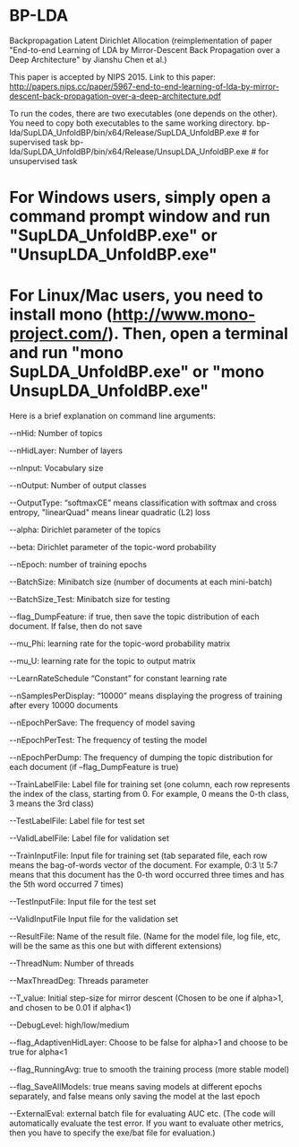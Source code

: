 # BP-LDA
Backpropagation Latent Dirichlet Allocation (reimplementation of paper "End-to-end Learning of LDA by Mirror-Descent Back Propagation over a Deep Architecture" by Jianshu Chen et al.)

This paper is accepted by NIPS 2015.
Link to this paper: http://papers.nips.cc/paper/5967-end-to-end-learning-of-lda-by-mirror-descent-back-propagation-over-a-deep-architecture.pdf

To run the codes, there are two executables (one depends on the other). You need to copy both executables to the same working directory.
bp-lda/SupLDA_UnfoldBP/bin/x64/Release/SupLDA_UnfoldBP.exe # for supervised task
bp-lda/SupLDA_UnfoldBP/bin/x64/Release/UnsupLDA_UnfoldBP.exe # for unsupervised task

# For Windows users, simply open a command prompt window and run "SupLDA_UnfoldBP.exe" or "UnsupLDA_UnfoldBP.exe"
# For Linux/Mac users, you need to install mono (http://www.mono-project.com/). Then, open a terminal and run "mono SupLDA_UnfoldBP.exe" or "mono UnsupLDA_UnfoldBP.exe"

Here is a brief explanation on command line arguments:

--nHid: Number of topics

--nHidLayer: Number of layers

--nInput: Vocabulary size

--nOutput: Number of output classes

--OutputType: “softmaxCE” means classification with softmax and cross entropy, "linearQuad" means linear quadratic (L2) loss

--alpha: Dirichlet parameter of the topics

--beta: Dirichlet parameter of the topic-word probability

--nEpoch: number of training epochs

--BatchSize: Minibatch size (number of documents at each mini-batch)

--BatchSize_Test: Minibatch size for testing

--flag_DumpFeature: if true, then save the topic distribution of each document. If false, then do not save

--mu_Phi: learning rate for the topic-word probability matrix

--mu_U: learning rate for the topic to output matrix

--LearnRateSchedule “Constant” for constant learning rate

--nSamplesPerDisplay: “10000” means displaying the progress of training after every 10000 documents

--nEpochPerSave: The frequency of model saving

--nEpochPerTest: The frequency of testing the model

--nEpochPerDump: The frequency of dumping the topic distribution for each document (if –flag_DumpFeature is true)

--TrainLabelFile: Label file for training set (one column, each row represents the index of the class, starting from 0. For example, 0 means the 0-th class, 3 means the 3rd class)

--TestLabelFile: Label file for test set

--ValidLabelFile: Label file for validation set

--TrainInputFile: Input file for training set (tab separated file, each row means the bag-of-words vector of the document. For example, 0:3 \t 5:7 means that this document has the 0-th word occurred three times and has the 5th word occurred 7 times)

--TestInputFile: Input file for the test set

--ValidInputFile Input file for the validation set

--ResultFile: Name of the result file. (Name for the model file, log file, etc, will be the same as this one but with different extensions)

--ThreadNum: Number of threads

--MaxThreadDeg: Threads parameter

--T_value: Initial step-size for mirror descent (Chosen to be one if alpha>1, and chosen to be 0.01 if alpha<1)

--DebugLevel: high/low/medium

--flag_AdaptivenHidLayer: Choose to be false for alpha>1 and choose to be true for alpha<1  

--flag_RunningAvg: true to smooth the training process (more stable model)

--flag_SaveAllModels: true means saving models at different epochs separately, and false means only saving the model at the last epoch

--ExternalEval: external batch file for evaluating AUC etc. (The code will automatically evaluate the test error. If you want to evaluate other metrics, then you have to specify the exe/bat file for evaluation.)
